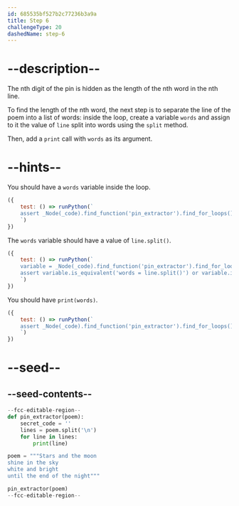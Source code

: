 ```yaml
---
id: 685535bf527b2c77236b3a9a
title: Step 6
challengeType: 20
dashedName: step-6
---
```


# --description--

The nth digit of the pin is hidden as the length of the nth word in the nth line.

To find the length of the nth word, the next step is to separate the line of the poem into a list of words: inside the loop, create a variable `words` and assign to it the value of `line` split into words using the `split` method.

Then, add a `print` call with `words` as its argument.

# --hints--

You should have a `words` variable inside the loop.

```js
({
    test: () => runPython(`
    assert _Node(_code).find_function('pin_extractor').find_for_loops()[0].find_bodies()[0].has_variable('words')
    `)
})
```

The `words` variable should have a value of `line.split()`.

```js
({
    test: () => runPython(`
    variable = _Node(_code).find_function('pin_extractor').find_for_loops()[0].find_bodies()[0].find_variable('words')
    assert variable.is_equivalent('words = line.split()') or variable.is_equivalent('words = line.split(" ")')
    `)
})
```

You should have `print(words)`.

```js
({
    test: () => runPython(`
    assert _Node(_code).find_function('pin_extractor').find_for_loops()[0].find_bodies()[0].has_call('print(words)')
    `)
})
```

# --seed--

## --seed-contents--

```py
--fcc-editable-region--
def pin_extractor(poem):
    secret_code = ''
    lines = poem.split('\n')
    for line in lines:
        print(line)

poem = """Stars and the moon
shine in the sky
white and bright
until the end of the night"""

pin_extractor(poem)
--fcc-editable-region--

```
